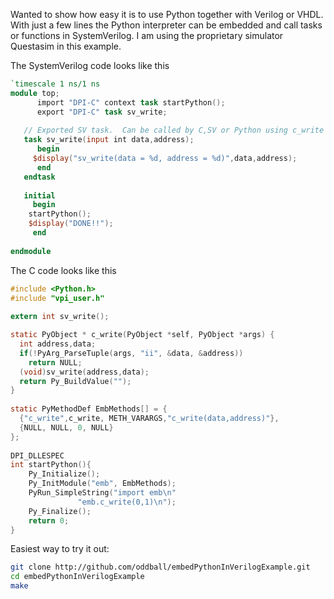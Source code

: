 Wanted to show how easy it is to use Python together with Verilog or VHDL. With just a few lines the Python interpreter can be embedded and call tasks or functions in SystemVerilog. I am using the proprietary simulator Questasim in this example.

The SystemVerilog code looks like this

```v
`timescale 1 ns/1 ns
module top;
      import "DPI-C" context task startPython();
      export "DPI-C" task sv_write;
 
   // Exported SV task.  Can be called by C,SV or Python using c_write
   task sv_write(input int data,address);
      begin
     $display("sv_write(data = %d, address = %d)",data,address);
      end
   endtask
 
   initial
     begin
    startPython();
    $display("DONE!!");
     end
 
endmodule
```


The C code looks like this

```c
#include <Python.h>
#include "vpi_user.h"
 
extern int sv_write();

static PyObject * c_write(PyObject *self, PyObject *args) {
  int address,data;
  if(!PyArg_ParseTuple(args, "ii", &data, &address))
    return NULL;
  (void)sv_write(address,data);
  return Py_BuildValue("");
}
 
static PyMethodDef EmbMethods[] = {
  {"c_write",c_write, METH_VARARGS,"c_write(data,address)"},
  {NULL, NULL, 0, NULL}
};
 
DPI_DLLESPEC
int startPython(){
    Py_Initialize();
    Py_InitModule("emb", EmbMethods);
    PyRun_SimpleString("import emb\n"
               "emb.c_write(0,1)\n");
    Py_Finalize();
    return 0;
}
```

Easiest way to try it out:

```bash
git clone http://github.com/oddball/embedPythonInVerilogExample.git
cd embedPythonInVerilogExample
make
```
